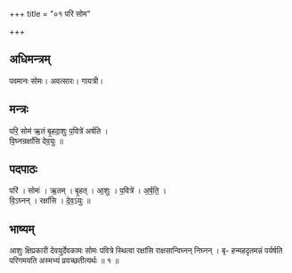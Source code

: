 +++
title = "०१ परि सोम"

+++
## अधिमन्त्रम्
पवमानः सोमः। अवत्सारः। गायत्री।

## मन्त्रः
परि॒ सोम॑ ऋ॒तं बृ॒हदा॒शुः प॒वित्रे॑ अर्षति ।  
वि॒घ्नन्रक्षां॑सि देव॒युः ॥

## पदपाठः
परि॑ । सोमः॑ । ऋ॒तम् । बृ॒हत् । आ॒शुः । प॒वित्रे॑ । अ॒र्ष॒ति॒ ।  
वि॒ऽघ्नन् । रक्षां॑सि । दे॒व॒ऽयुः ॥

## भाष्यम्
आशुः क्षिप्रकारी देवयुर्देवकामः सोमः पवित्रे स्थित्वा रक्षांसि राक्षसान्विघ्नन् निघ्नन् । बृ- हन्महदृतमन्नं पर्यर्षति परिगमयति अस्मभ्यं प्रयच्छतीत्यर्थः ॥ १ ॥